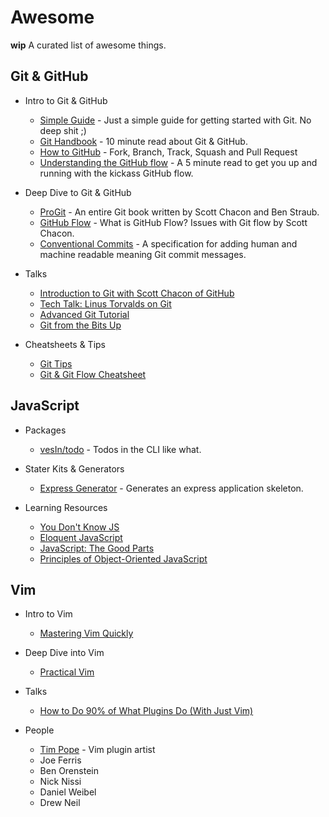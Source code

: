 # Awesome

**wip** A curated list of awesome things.

## Git & GitHub

- Intro to Git & GitHub
	- [Simple Guide](https://rogerdudler.github.io/git-guide/) - Just a simple guide for getting started with Git. No deep shit ;)
	- [Git Handbook](https://guides.github.com/introduction/git-handbook/) - 10 minute read about Git & GitHub.
	- [How to GitHub](https://www.gun.io/blog/how-to-github-fork-branch-and-pull-request) - Fork, Branch, Track, Squash and Pull Request
	- [Understanding the GitHub flow](https://guides.github.com/introduction/flow/) - A 5 minute read to get you up and running with the kickass GitHub flow.

- Deep Dive to Git & GitHub
	- [ProGit](https://git-scm.com/book/en/v2) - An entire Git book written by Scott Chacon and Ben Straub.
	- [GitHub Flow](http://scottchacon.com/2011/08/31/github-flow.html) - What is GitHub Flow? Issues with Git flow by Scott Chacon.
	- [Conventional Commits](https://www.conventionalcommits.org/en/v1.0.0-beta.4/#summary) - A specification for adding human and machine readable meaning Git commit messages.

- Talks
	- [Introduction to Git with Scott Chacon of GitHub](https://www.youtube.com/watch?v=ZDR433b0HJY)
	- [Tech Talk: Linus Torvalds on Git](https://www.youtube.com/watch?v=4XpnKHJAok8)
	- [Advanced Git Tutorial](https://www.youtube.com/watch?v=0SJCYPsef54)
	- [Git from the Bits Up](https://www.youtube.com/watch?v=MYP56QJpDr4)

- Cheatsheets & Tips
	- [Git Tips](https://github.com/git-tips/tips)
	- [Git & Git Flow Cheatsheet](http://bilalarslan.me/git-cheat-sheet)

## JavaScript

- Packages
	- [vesIn/todo](https://github.com/vesln/todo) - Todos in the CLI like what.

- Stater Kits & Generators
	- [Express Generator](https://expressjs.com/en/starter/generator.html) - Generates an express application skeleton.

- Learning Resources
	- [You Don't Know JS](https://github.com/getify/You-Dont-Know-JS)
	- [Eloquent JavaScript](https://eloquentjavascript.net/)
	- [JavaScript: The Good Parts](https://www.oreilly.com/library/view/javascript-the-good/9780596517748/)
	- [Principles of Object-Oriented JavaScript](https://www.oreilly.com/library/view/the-principles-of/9781457185304/)

## Vim

- Intro to Vim
	- [Mastering Vim Quickly](https://jovicailic.org/mastering-vim-quickly)

- Deep Dive into Vim
	- [Practical Vim](https://pragprog.com/book/dnvim/practical-vim)

- Talks
	- [How to Do 90% of What Plugins Do (With Just Vim)](https://youtu.be/XA2WjJbmmoM)

- People
	- [Tim Pope](https://twitter.com/tpope) - Vim plugin artist
	- Joe Ferris
	- Ben Orenstein
	- Nick Nissi
	- Daniel Weibel
	- Drew Neil
